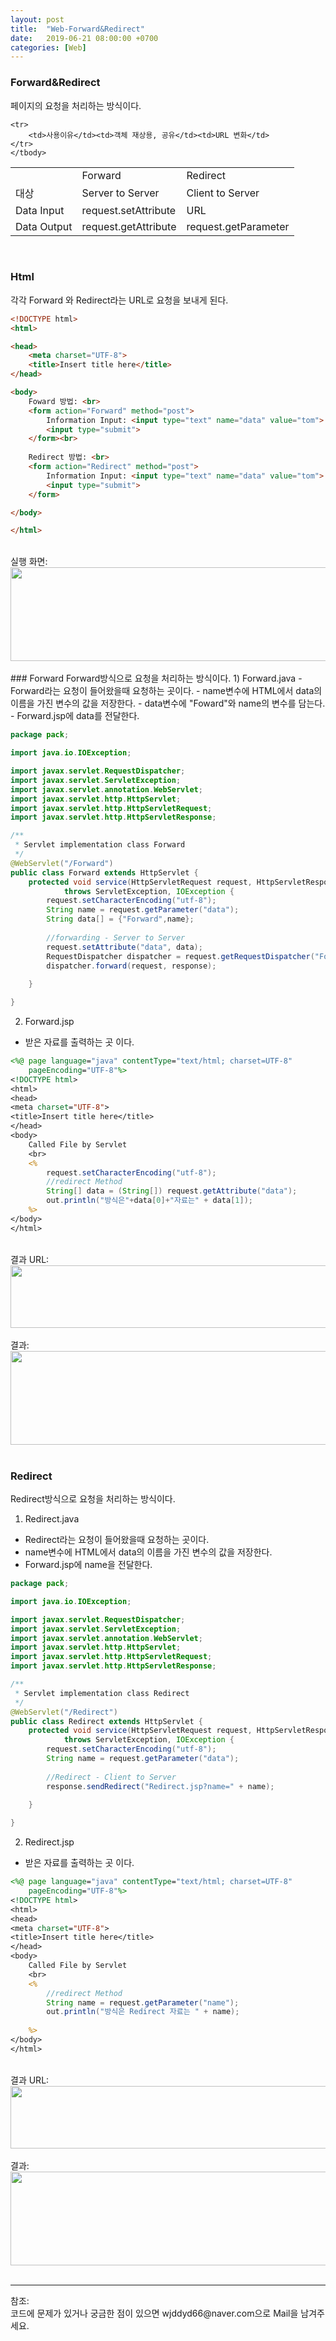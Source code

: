 ```yaml
---
layout: post
title:  "Web-Forward&Redirect"
date:   2019-06-21 08:00:00 +0700
categories: [Web]
---
```


###  Forward&Redirect
페이지의 요청을 처리하는 방식이다.  

<link rel = "stylesheet" href ="/static/css/bootstrap.min.css">
<table class="table">
	<tbody>
	<tr>
		<td></td><td>Forward</td><td>Redirect</td>
	</tr>
	<tr>
		<td>대상</td><td>Server to Server</td><td>Client to Server</td>
	</tr>
		<tr>
		<td>Data Input</td><td>request.setAttribute</td><td>URL</td>
	</tr>
		<tr>
		<td>Data Output</td><td>request.getAttribute</td><td>request.getParameter</td>
	</tr>
	
	<tr>
		<td>사용이유</td><td>객체 재상용, 공유</td><td>URL 변화</td>
	</tr>
	</tbody>
</table>
<br>

###  Html
각각 Forward 와 Redirect라는 URL로 요청을 보내게 된다.   


```html
<!DOCTYPE html>
<html>

<head>
    <meta charset="UTF-8">
    <title>Insert title here</title>
</head>

<body>
	Foward 방법: <br>
    <form action="Forward" method="post">
        Information Input: <input type="text" name="data" value="tom">
        <input type="submit">
    </form><br>
    
    Redirect 방법: <br>
    <form action="Redirect" method="post">
        Information Input: <input type="text" name="data" value="tom">
        <input type="submit">
    </form>

</body>

</html>
```
<br>
실행 화면:
<div><img src="https://raw.githubusercontent.com/wjddyd66/wjddyd66.github.io/master/static/img/Web/FR.JPG" height="150" width="700" /></div>
<br>
###  Forward
Forward방식으로 요청을 처리하는 방식이다.  
1) Forward.java
 - Forward라는 요청이 들어왔을때 요청하는 곳이다. 
 - name변수에 HTML에서 data의 이름을 가진 변수의 값을 저장한다.
 - data변수에 "Foward"와 name의 변수를 담는다.
 - Forward.jsp에 data를 전달한다.

```java
package pack;

import java.io.IOException;

import javax.servlet.RequestDispatcher;
import javax.servlet.ServletException;
import javax.servlet.annotation.WebServlet;
import javax.servlet.http.HttpServlet;
import javax.servlet.http.HttpServletRequest;
import javax.servlet.http.HttpServletResponse;

/**
 * Servlet implementation class Forward
 */
@WebServlet("/Forward")
public class Forward extends HttpServlet {
	protected void service(HttpServletRequest request, HttpServletResponse response)
			throws ServletException, IOException {
		request.setCharacterEncoding("utf-8");
		String name = request.getParameter("data");
		String data[] = {"Forward",name};
		
		//forwarding - Server to Server
		request.setAttribute("data", data);
		RequestDispatcher dispatcher = request.getRequestDispatcher("Forward.jsp");
		dispatcher.forward(request, response);
		
	}

}

```

2) Forward.jsp
 - 받은 자료를 출력하는 곳 이다.

```jsp
<%@ page language="java" contentType="text/html; charset=UTF-8"
	pageEncoding="UTF-8"%>
<!DOCTYPE html>
<html>
<head>
<meta charset="UTF-8">
<title>Insert title here</title>
</head>
<body>
	Called File by Servlet
	<br>
	<%
		request.setCharacterEncoding("utf-8");
		//redirect Method
		String[] data = (String[]) request.getAttribute("data");
		out.println("방식은"+data[0]+"자료는" + data[1]);
	%>
</body>
</html>
```
<br>
결과 URL:  
<div><img src="https://raw.githubusercontent.com/wjddyd66/wjddyd66.github.io/master/static/img/Web/Forward1.JPG" height="100" width="700" /></div>
<br>
결과:  
<div><img src="https://raw.githubusercontent.com/wjddyd66/wjddyd66.github.io/master/static/img/Web/Forward2.JPG" height="150" width="700" /></div>
<br>

###  Redirect
Redirect방식으로 요청을 처리하는 방식이다.  
1) Redirect.java
 - Redirect라는 요청이 들어왔을때 요청하는 곳이다. 
 - name변수에 HTML에서 data의 이름을 가진 변수의 값을 저장한다.
 - Forward.jsp에 name을 전달한다.

```java
package pack;

import java.io.IOException;

import javax.servlet.RequestDispatcher;
import javax.servlet.ServletException;
import javax.servlet.annotation.WebServlet;
import javax.servlet.http.HttpServlet;
import javax.servlet.http.HttpServletRequest;
import javax.servlet.http.HttpServletResponse;

/**
 * Servlet implementation class Redirect
 */
@WebServlet("/Redirect")
public class Redirect extends HttpServlet {
	protected void service(HttpServletRequest request, HttpServletResponse response)
			throws ServletException, IOException {
		request.setCharacterEncoding("utf-8");
		String name = request.getParameter("data");
		
		//Redirect - Client to Server
		response.sendRedirect("Redirect.jsp?name=" + name);
		
	}

}

```

2) Redirect.jsp
 - 받은 자료를 출력하는 곳 이다.

```jsp
<%@ page language="java" contentType="text/html; charset=UTF-8"
	pageEncoding="UTF-8"%>
<!DOCTYPE html>
<html>
<head>
<meta charset="UTF-8">
<title>Insert title here</title>
</head>
<body>
	Called File by Servlet
	<br>
	<%
		//redirect Method
		String name = request.getParameter("name");
		out.println("방식은 Redirect 자료는 " + name);
		
	%>
</body>
</html>
```
<br>
결과 URL:  
<div><img src="https://raw.githubusercontent.com/wjddyd66/wjddyd66.github.io/master/static/img/Web/Redirect1.JPG" height="100" width="700" /></div>
<br>
결과:  
<div><img src="https://raw.githubusercontent.com/wjddyd66/wjddyd66.github.io/master/static/img/Web/Redirect2.JPG" height="150" width="700" /></div>

<br>

<hr>
참조:<https://github.com/wjddyd66/Web/tree/master/Forward_Redirect><br>
코드에 문제가 있거나 궁금한 점이 있으면 wjddyd66@naver.com으로  Mail을 남겨주세요.